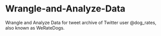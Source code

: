 # Wrangle-and-Analyze-Data
Wrangle and Analyze Data for tweet archive of Twitter user @dog_rates, also known as WeRateDogs.
